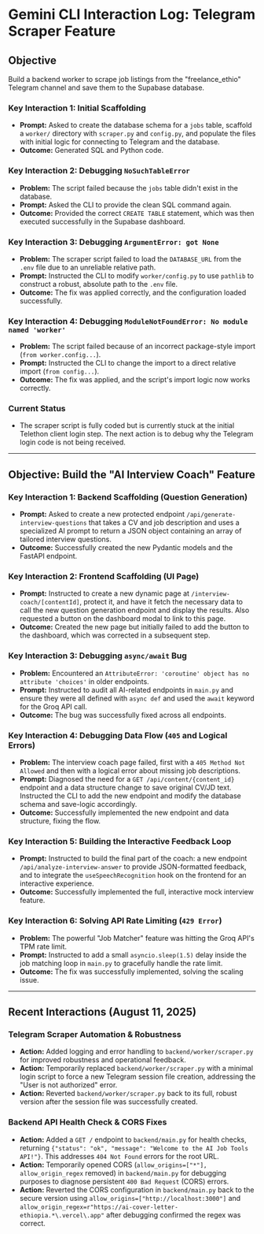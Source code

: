 # Gemini CLI Interaction Log: Telegram Scraper Feature

## Objective
Build a backend worker to scrape job listings from the "freelance_ethio" Telegram channel and save them to the Supabase database.

### Key Interaction 1: Initial Scaffolding
- **Prompt:** Asked to create the database schema for a `jobs` table, scaffold a `worker/` directory with `scraper.py` and `config.py`, and populate the files with initial logic for connecting to Telegram and the database.
- **Outcome:** Generated SQL and Python code.

### Key Interaction 2: Debugging `NoSuchTableError`
- **Problem:** The script failed because the `jobs` table didn't exist in the database.
- **Prompt:** Asked the CLI to provide the clean SQL command again.
- **Outcome:** Provided the correct `CREATE TABLE` statement, which was then executed successfully in the Supabase dashboard.

### Key Interaction 3: Debugging `ArgumentError: got None`
- **Problem:** The scraper script failed to load the `DATABASE_URL` from the `.env` file due to an unreliable relative path.
- **Prompt:** Instructed the CLI to modify `worker/config.py` to use `pathlib` to construct a robust, absolute path to the `.env` file.
- **Outcome:** The fix was applied correctly, and the configuration loaded successfully.

### Key Interaction 4: Debugging `ModuleNotFoundError: No module named 'worker'`
- **Problem:** The script failed because of an incorrect package-style import (`from worker.config...`).
- **Prompt:** Instructed the CLI to change the import to a direct relative import (`from config...`).
- **Outcome:** The fix was applied, and the script's import logic now works correctly.

### Current Status
- The scraper script is fully coded but is currently stuck at the initial Telethon client login step. The next action is to debug why the Telegram login code is not being received.
---
## Objective: Build the "AI Interview Coach" Feature

### Key Interaction 1: Backend Scaffolding (Question Generation)
- **Prompt:** Asked to create a new protected endpoint `/api/generate-interview-questions` that takes a CV and job description and uses a specialized AI prompt to return a JSON object containing an array of tailored interview questions.
- **Outcome:** Successfully created the new Pydantic models and the FastAPI endpoint.

### Key Interaction 2: Frontend Scaffolding (UI Page)
- **Prompt:** Instructed to create a new dynamic page at `/interview-coach/[contentId]`, protect it, and have it fetch the necessary data to call the new question generation endpoint and display the results. Also requested a button on the dashboard modal to link to this page.
- **Outcome:** Created the new page but initially failed to add the button to the dashboard, which was corrected in a subsequent step.

### Key Interaction 3: Debugging `async/await` Bug
- **Problem:** Encountered an `AttributeError: 'coroutine' object has no attribute 'choices'` in older endpoints.
- **Prompt:** Instructed to audit all AI-related endpoints in `main.py` and ensure they were all defined with `async def` and used the `await` keyword for the Groq API call.
- **Outcome:** The bug was successfully fixed across all endpoints.

### Key Interaction 4: Debugging Data Flow (`405` and Logical Errors)
- **Problem:** The interview coach page failed, first with a `405 Method Not Allowed` and then with a logical error about missing job descriptions.
- **Prompt:** Diagnosed the need for a `GET /api/content/{content_id}` endpoint and a data structure change to save original CV/JD text. Instructed the CLI to add the new endpoint and modify the database schema and save-logic accordingly.
- **Outcome:** Successfully implemented the new endpoint and data structure, fixing the flow.

### Key Interaction 5: Building the Interactive Feedback Loop
- **Prompt:** Instructed to build the final part of the coach: a new endpoint `/api/analyze-interview-answer` to provide JSON-formatted feedback, and to integrate the `useSpeechRecognition` hook on the frontend for an interactive experience.
- **Outcome:** Successfully implemented the full, interactive mock interview feature.

### Key Interaction 6: Solving API Rate Limiting (`429 Error`)
- **Problem:** The powerful "Job Matcher" feature was hitting the Groq API's TPM rate limit.
- **Prompt:** Instructed to add a small `asyncio.sleep(1.5)` delay inside the job matching loop in `main.py` to gracefully handle the rate limit.
- **Outcome:** The fix was successfully implemented, solving the scaling issue.
---
## Recent Interactions (August 11, 2025)

### Telegram Scraper Automation & Robustness
- **Action:** Added logging and error handling to `backend/worker/scraper.py` for improved robustness and operational feedback.
- **Action:** Temporarily replaced `backend/worker/scraper.py` with a minimal login script to force a new Telegram session file creation, addressing the "User is not authorized" error.
- **Action:** Reverted `backend/worker/scraper.py` back to its full, robust version after the session file was successfully created.

### Backend API Health Check & CORS Fixes
- **Action:** Added a `GET /` endpoint to `backend/main.py` for health checks, returning `{"status": "ok", "message": "Welcome to the AI Job Tools API!"}`. This addresses `404 Not Found` errors for the root URL.
- **Action:** Temporarily opened CORS (`allow_origins=["*"], allow_origin_regex` removed) in `backend/main.py` for debugging purposes to diagnose persistent `400 Bad Request` (CORS) errors.
- **Action:** Reverted the CORS configuration in `backend/main.py` back to the secure version using `allow_origins=["http://localhost:3000"]` and `allow_origin_regex=r"https://ai-cover-letter-ethiopia.*\.vercel\.app"` after debugging confirmed the regex was correct.

